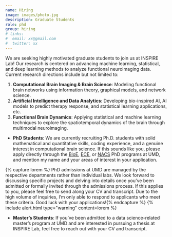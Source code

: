 ```yaml
---
name: Hiring
image: images/photo.jpg
description: Graduate Students
role: phd
group: hiring
# links:
#  email: xx@gmail.com
#  twitter: xx
---
```

We are seeking highly motivated graduate students to join us at INSPIRE Lab! Our research is centered on advancing machine learning, statistical, and deep learning methods to analyze functional neuroimaging data. Current research directions include but not limited to:
  1. **Computational Brain Imaging & Brain Science**: Modeling functional brain networks using information theory, graphical models, and network science.
  2. **Artificial Intelligence and Data Analytics**: Developing bio-inspired AI, AI models to predict therapy response, and statistical learning applications, etc.
  3. **Functional Brain Dynamics**: Applying statistical and machine learning techniques to explore the spatiotemporal dynamics of the brain through multimodal neuroimaging.

* **PhD Students**: We are currently recruiting Ph.D. students with solid mathematical and quantitative skills, coding experience, and a genuine interest in computational brain science. If this sounds like you, please apply directly through the [BioE](https://bioe.umd.edu/graduate/prospective-students/admissions), [ECE](https://ece.umd.edu/graduate/prospective-students/admissions), or [NACS](https://nacs.umd.edu/students/application) PhD programs at UMD, and mention my name and your areas of interest in your application.

{% capture lorem %} PhD admissions at UMD are managed by the respective departments rather than individual labs. We look forward to discussing specific projects and delving into details once you’ve been admitted or formally invited through the admissions process. If this applies to you, please feel free to send along your CV and transcript. Due to the high volume of inquiries, I’m only able to respond to applicants who meet these criteria. Good luck with your applications!{% endcapture %}
{%  include alert.html type="warning" content=lorem %}

* **Master’s Students**: If you’ve been admitted to a data science-related master’s program at UMD and are interested in pursuing a thesis at INSPIRE Lab, feel free to reach out with your CV and transcript.
